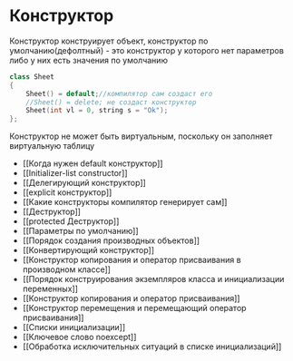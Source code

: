 # Конструктор
Конструктор конструирует объект, конструктор по умолчанию(дефолтный) - это конструктор у которого нет параметров либо у них есть значения по умолчанию

```cpp
class Sheet
{
	Sheet() = default;//компилятор сам создаст его
	//Sheet() = delete; не создаст конструктор
	Sheet(int vl = 0, string s = "Ok");
};
```

Конструктор не может быть виртуальным, поскольку он заполняет виртуальную таблицу

* [[Когда нужен default конструктор]]
* [[Initializer-list constructor]]
* [[Делегирующий конструктор]]
* [[explicit конструктор]]
* [[Какие конструкторы компилятор генерирует сам]]
* [[Деструктор]]
* [[protected Деструктор]]
* [[Параметры по умолчанию]]
* [[Порядок создания производных объектов]]
* [[Конвертирующий конструктор]]
* [[Конструктор копирования и оператор присваивания в производном классе]]
* [[Порядок конструирования экземпляров класса и инициализации переменных]]
* [[Конструктор копирования и оператор присваивания]]
* [[Конструктор перемещения и перемещающий оператор присваивания]]
* [[Списки инициализации]]
* [[Ключевое слово noexcept]]
* [[Обработка исключительных ситуаций в списке инициализаций]]